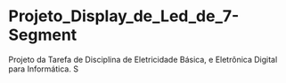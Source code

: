# Projeto_Display_de_Led_de_7-Segment
Projeto da Tarefa de Disciplina de Eletricidade Básica, e Eletrônica Digital para Informática. S
